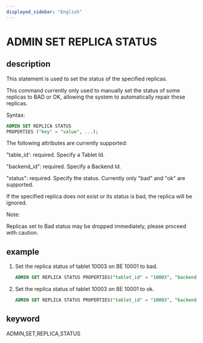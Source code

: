 ```yaml
---
displayed_sidebar: "English"
---
```


# ADMIN SET REPLICA STATUS

## description

This statement is used to set the status of the specified replicas.

This command currently only used to manually set the status of some replicas to BAD or OK, allowing the system to automatically repair these replicas.

Syntax:

```sql
ADMIN SET REPLICA STATUS
PROPERTIES ("key" = "value", ...);
```

The following attributes are currently supported:

"table_id': required. Specify a Tablet Id.

"backend_id": required. Specify a Backend Id.

"status": required. Specify the status. Currently only "bad" and "ok" are supported.

If the specified replica does not exist or its status is bad, the replica will be ignored.

Note:

Replicas set to Bad status may be dropped immediately, please proceed with caution.

## example

1. Set the replica status of tablet 10003 on BE 10001 to bad.

    ```sql
    ADMIN SET REPLICA STATUS PROPERTIES("tablet_id" = "10003", "backend_id" = "10001", "status" = "bad");
    ```

2. Set the replica status of tablet 10003 on BE 10001 to ok.

    ```sql
    ADMIN SET REPLICA STATUS PROPERTIES("tablet_id" = "10003", "backend_id" = "10001", "status" = "ok");
    ```

## keyword

ADMIN,SET,REPLICA,STATUS
